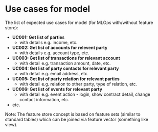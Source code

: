 # Use cases for model

The list of expected use cases for model (for MLOps with/without feature store):

 - **UC001: Get list of parties** 
   - with details e.g. income, etc.
 - **UC002: Get list of accounts for relevent party**
   - with details e.g. account type, etc.
 - **UC003: Get list of transactions for relevant account**
   - with detail e.g. transaction amount, date, etc.
 - **UC004: Get list of party contacts for relevant party**
   - with detail e.g. email address, etc.
 - **UC005: Get list of party relation for relevant parties**
   - with detail e.g. relation to other party, type of relation, etc.
 - **UC006: Get list of events for relevant party**
   - with detail e.g. event action - login, show contract detail, change contact information, etc.
 - etc.

Note: The feature store concept is based on feature sets (similar to standard tables)
which can be joined via feature vector (something like view).